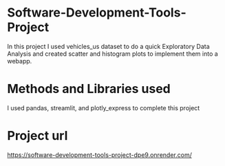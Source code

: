 # Software-Development-Tools-Project
In this project I used vehicles_us dataset to do a quick Exploratory Data Analysis and created scatter and histogram plots to implement them into a webapp.

# Methods and Libraries used
I used pandas, streamlit, and plotly_express to complete this project

# Project url
https://software-development-tools-project-dpe9.onrender.com/ 